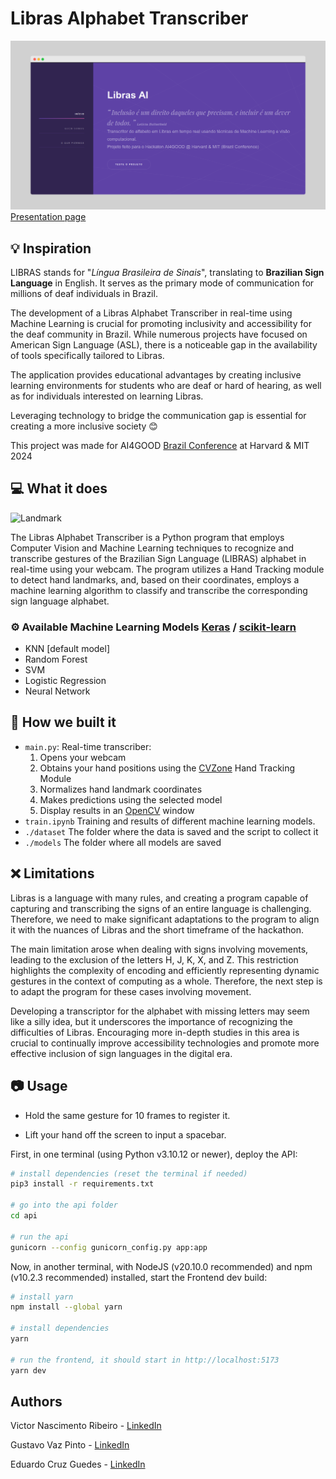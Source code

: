 # Libras Alphabet Transcriber

![Screen01](public/screen01.png)
[Presentation page](https://victor-nasc.github.io/LIBRAS-Recognition/)

## :bulb: Inspiration

LIBRAS stands for "_Língua Brasileira de Sinais_", translating to **Brazilian Sign Language** in English. It serves as the primary mode of communication for millions of deaf individuals in Brazil.

The development of a Libras Alphabet Transcriber in real-time using Machine Learning is crucial for promoting inclusivity and accessibility for the deaf community in Brazil.
While numerous projects have focused on American Sign Language (ASL), there is a noticeable gap in the availability of tools specifically tailored to Libras.

The application provides educational advantages by creating inclusive learning environments for students who are deaf or hard of hearing, as well as for individuals interested on learning Libras.

Leveraging technology to bridge the communication gap is essential for creating a more inclusive society :blush:

This project was made for AI4GOOD [Brazil Conference](https://www.brazilconference.org/) at Harvard & MIT 2024

## :computer: What it does

![Landmark](public/landmark.gif)

The Libras Alphabet Transcriber is a Python program that employs Computer Vision and Machine Learning techniques to recognize and transcribe gestures of the Brazilian Sign Language (LIBRAS)
alphabet in real-time using your webcam. The program utilizes a Hand Tracking module to detect hand landmarks, and, based on their coordinates, employs a machine learning algorithm
to classify and transcribe the corresponding sign language alphabet.

### :gear: Available Machine Learning Models [Keras](https://keras.io/) / [scikit-learn](https://scikit-learn.org/stable/)

- KNN [default model]
- Random Forest
- SVM
- Logistic Regression
- Neural Network

## :hammer: How we built it

- `main.py`: Real-time transcriber:
  1.  Opens your webcam
  2.  Obtains your hand positions using the [CVZone](https://github.com/cvzone/cvzone) Hand Tracking Module
  3.  Normalizes hand landmark coordinates
  4.  Makes predictions using the selected model
  5.  Display results in an [OpenCV](https://opencv.org/) window
- `train.ipynb`
  Training and results of different machine learning models.
- `./dataset`
  The folder where the data is saved and the script to collect it
- `./models`
  The folder where all models are saved

## :x: Limitations

Libras is a language with many rules, and creating a program capable of capturing and transcribing the signs of an entire language is challenging. Therefore, we need to make significant adaptations to the program to align it with the nuances of Libras and the short timeframe of the hackathon.

The main limitation arose when dealing with signs involving movements, leading to the exclusion of the letters H, J, K, X, and Z. This restriction highlights the complexity of encoding and efficiently representing dynamic gestures in the context of computing as a whole. Therefore, the next step is to adapt the program for these cases involving movement.

Developing a transcriptor for the alphabet with missing letters may seem like a silly idea, but it underscores the importance of recognizing the difficulties of Libras. Encouraging more in-depth studies in this area is crucial to continually improve accessibility technologies and promote more effective inclusion of sign languages in the digital era.

## :camera: Usage

- Hold the same gesture for 10 frames to register it.

- Lift your hand off the screen to input a spacebar.

First, in one terminal (using Python v3.10.12 or newer), deploy the API:

```bash
# install dependencies (reset the terminal if needed)
pip3 install -r requirements.txt

# go into the api folder
cd api

# run the api
gunicorn --config gunicorn_config.py app:app
```

Now, in another terminal, with NodeJS (v20.10.0 recommended) and npm (v10.2.3 recommended) installed, start the Frontend dev build:

```bash
# install yarn
npm install --global yarn

# install dependencies
yarn

# run the frontend, it should start in http://localhost:5173
yarn dev
```

## Authors

Victor Nascimento Ribeiro - [LinkedIn](https://www.linkedin.com/in/victor-nasc/)

Gustavo Vaz Pinto - [LinkedIn](https://www.linkedin.com/in/gust-vaz/)

Eduardo Cruz Guedes - [LinkedIn](https://www.linkedin.com/in/educg550/)
